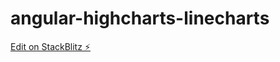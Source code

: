 # angular-highcharts-linecharts

[Edit on StackBlitz ⚡️](https://stackblitz.com/edit/angular-highcharts-linecharts)